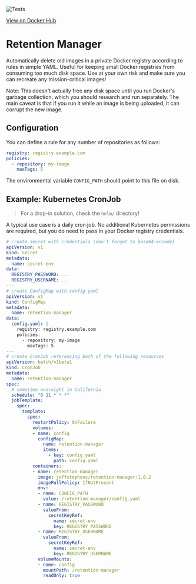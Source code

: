 ![Tests](https://github.com/jeffstephens/retention-manager/workflows/Tests/badge.svg)

[View on Docker Hub](https://hub.docker.com/r/jeffstephens/retention-manager)

# Retention Manager

Automatically delete old images in a private Docker registry according to rules in simple YAML. Useful for keeping small Docker registries from consuming too much disk space. Use at your own risk and make sure you can recreate any mission-critical images!

Note: This doesn't actually free any disk space until you run Docker's garbage collection, which you should research and run separately. The main caveat is that if you run it while an image is being uploaded, it can corrupt the new image.

## Configuration

You can define a rule for any number of repositories as follows:

```yaml
registry: registry.example.com
policies:
  - repository: my-image
    maxTags: 5
```

The environmental variable `CONFIG_PATH` should point to this file on disk.

## Example: Kubernetes CronJob

> For a drop-in solution, check the `helm/` directory!

A typical use case is a daily cron job. No additional Kubernetes permissions are required, but you do need to pass in your Docker registry credentials.

```yaml
# create secret with credentials (don't forget to base64-encode)
apiVersion: v1
kind: Secret
metadata:
  name: secret-env
data:
  REGISTRY_PASSWORD: ...
  REGISTRY_USERNAME: ...
---
# create ConfigMap with config yaml
apiVersion: v1
kind: ConfigMap
metadata:
  name: retention-manager
data:
  config.yaml: |
    registry: registry.example.com
    policies:
      - repository: my-image
        maxTags: 5
---
# create CronJob referencing both of the following resources
apiVersion: batch/v1beta1
kind: CronJob
metadata:
  name: retention-manager
spec:
  # sometime overnight in California
  schedule: "0 11 * * *"
  jobTemplate:
    spec:
      template:
        spec:
          restartPolicy: OnFailure
          volumes:
          - name: config
            configMap:
              name: retention-manager
              items:
                - key: config.yaml
                  path: config.yaml
          containers:
          - name: retention-manager
            image: jeffstephens/retention-manager:1.0.2
            imagePullPolicy: IfNotPresent
            env:
            - name: CONFIG_PATH
              value: /retention-manager/config.yaml
            - name: REGISTRY_PASSWORD
              valueFrom:
                secretKeyRef:
                  name: secret-env
                  key: REGISTRY_PASSWORD
            - name: REGISTRY_USERNAME
              valueFrom:
                secretKeyRef:
                  name: secret-env
                  key: REGISTRY_USERNAME
            volumeMounts:
            - name: config
              mountPath: /retention-manager
              readOnly: true
```
